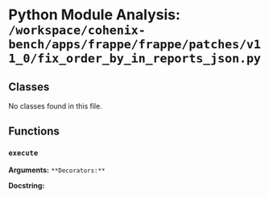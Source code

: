 # Python Module Analysis: `/workspace/cohenix-bench/apps/frappe/frappe/patches/v11_0/fix_order_by_in_reports_json.py`

## Classes

No classes found in this file.


## Functions

### `execute`
**Arguments:** ``
**Decorators:** ``

**Docstring:**
```

```

